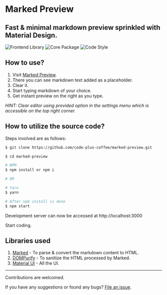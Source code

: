 # Marked Preview

## Fast & minimal markdown preview sprinkled with Material Design.

![Frontend Library](https://img.shields.io/badge/Frontend%20Library-Material%20UI-success?style=for-the-badge&logo=material-ui)
![Core Package](https://img.shields.io/badge/Core%20Package-Marked-important?style=for-the-badge&logo=markdown)
![Code Style](https://img.shields.io/badge/Code%20Style-Prettier-informational?style=for-the-badge&logo=prettier)

## How to use?

1. Visit [Marked Preview](https://markedpreview.web.app).
2. There you can see markdown text added as a placeholder.
3. Clear it.
4. Start typing markdown of your choice.
5. Get instant preview on the right as you type.

_HINT: Clear editor using provided option in the settings menu which is accessible on the top right corner._

## How to utilize the source code?

Steps involved are as follows:

```bash
$ git clone https://github.com/code-plus-coffee/marked-preview.git

$ cd marked-preview

# NPM
$ npm install or npm i

# OR

# Yarn
$ yarn

# After npm install is done
$ npm start
```

Development server can now be accessed at http://localhost:3000

Start coding.

## Libraries used

1. [Marked](https://github.com/markedjs/marked) - To parse & convert the markdown content to HTML.
2. [DOMPurify](https://github.com/cure53/DOMPurify) - To sanitize the HTML processed by Marked.
3. [Material UI](https://github.com/mui-org/material-ui) - All the UI.

---

Contributions are welcomed.

If you have any suggestions or found any bugs? [File an issue](https://github.com/code-plus-coffee/marked-preview/issues/).
